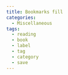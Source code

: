 ```yaml
---
title: Bookmarks fill
categories:
  - Miscellaneous
tags:
  - reading
  - book
  - label
  - tag
  - category
  - save
---
```

